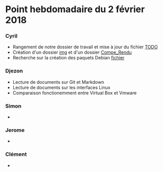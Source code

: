 # Point hebdomadaire du 2 février 2018

### Cyril
- Rangement de notre dossier de travail et mise à jour du fichier [TODO](local/TODO.md)
- Création d'un dossier [img](local/tmp/img) et d'un dossier [Compe_Rendu](local/Compte_Rendu)
- Recherche sur la création des paquets Debian [fichier](local/tmp/creation_paquet.md)

### Djezon
- Lecture de documents sur Git et Markdown
- Lecture de documents sur les interfaces Linux
- Comparaison fonctionemment entre Virtual Box et Vmware

### Simon
- 

### Jerome
- 

### Clément
- 


